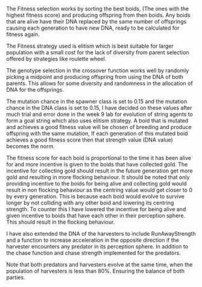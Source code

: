 The Fitness selection works by sorting the best boids, (The ones with the highest fitness score) and producing offspring from then boids. Any boids that are alive have their DNA replaced by the same number of offsprings causing each generation to have new DNA, ready to be calculated for fitness again.

The Fitness strategy used is elitism which is best suitable for larger population with a small cost for the lack of diversity from parent selection offered by strategies like roulette wheel.

The genotype selection in the crossover function works well by randomly picking a midpoint and producing offspring from using the DNA of both parents. This allows for some diversity and randomness in the allocation of DNA for the offsprings.

The mutation chance in the spawner class is set to 0.15 and the mutation chance in the DNA class is set to 0.15, I have decided on these values after much trial and error done in the week 9 lab for evolution of string agents to form a goal string which also uses elitism strategy. A boid that is mutated and achieves a good fitness value will be chosen of breeding and produce offspring with the same mutation, If each generation of this mutated boid achieves a good fitness score then that strength value (DNA value) becomes the norm.

The fitness score for each boid is proportional to the time it has been alive for and more incentive is given to the boids that have collected gold. The incentive for collecting gold should result in the future generation get more gold and resulting in more flocking behaviour. It should be noted that only providing incentive to the boids for being alive and collecting gold would result in non flocking behaviour as the centring value would get closer to 0 by every generation. This is because each boid would evolve to survive longer by not colliding with any other boid and lowering its centring strength. To counter this I have lowered the incentive for being alive and given incentive to boids that have each other in their perception sphere. This should result in the flocking behaviour.

I have also extended the DNA of the harvesters to include RunAwayStrength and a function to increase acceleration in the opposite direction if the harvester encounters any predator in its perception sphere. In addition to the chase function and chase strength implemented for the predators.

Note that both predators and harvesters evolve at the same time, when the population of harvesters is less than 80%. Ensuring the balance of both parties.
